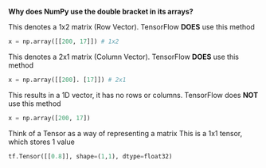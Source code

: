 **Why does NumPy use the double bracket in its arrays?**

This denotes a 1x2 matrix (Row Vector). TensorFlow **DOES** use this method
```python
x = np.array([[200, 17]]) # 1x2
```

This denotes a 2x1 matrix (Column Vector). TensorFlow **DOES** use this method
```python
x = np.array([[200]. [17]]) # 2x1
```

This results in a 1D vector, it has no rows or columns. TensorFlow does **NOT** use this method
```python
x = np.array([200, 17])
```

Think of a Tensor as a way of representing a matrix
This is a 1x1 tensor, which stores 1 value
```python
tf.Tensor([[0.8]], shape=(1,1), dtype=float32)
```



